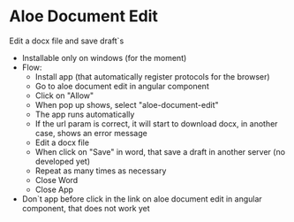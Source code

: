 # Aloe Document Edit

Edit a docx file and save draft`s

- Installable only on windows (for the moment)
- Flow:
    * Install app (that automatically register protocols for the browser)
    * Go to aloe document edit in angular component 
    * Click on "Allow"
    * When pop up shows, select "aloe-document-edit"
    * The app runs automatically
    * If the url param is correct, it will start to download docx, in another case, shows an error message
    * Edit a docx file
    * When click on "Save" in word, that save a draft in another server (no developed yet)
    * Repeat as many times as necessary
    * Close Word
    * Close App
- Don`t app before click in the link on aloe document edit in angular component, that does not work yet